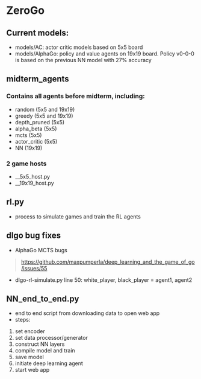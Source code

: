 # ZeroGo

## Current models:
* models/AC: actor critic models based on 5x5 board
* models/AlphaGo: policy and value agents on 19x19 board. Policy v0-0-0 is based on the previous NN model with 27% accuracy

## midterm_agents
### Contains all agents before midterm, including:
- random (5x5 and 19x19)
- greedy (5x5 and 19x19)
- depth_pruned (5x5)
- alpha_beta (5x5)
- mcts (5x5)
- actor_critic (5x5)
- NN (19x19)

### 2 game hosts
- __5x5_host.py
- __19x19_host.py

## rl.py
* process to simulate games and train the RL agents

## dlgo bug fixes
* AlphaGo MCTS bugs 
> https://github.com/maxpumperla/deep_learning_and_the_game_of_go/issues/55
* dlgo-rl-simulate.py line 50: white_player, black_player = agent1, agent2

## NN_end_to_end.py
* end to end script from downloading data to open web app
* steps:
1. set encoder
2. set data processor/generator
3. construct NN layers
4. compile model and train
5. save model
6. initiate deep learning agent
7. start web app